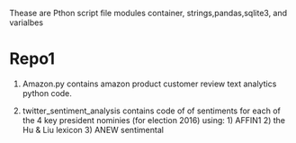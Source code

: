 Thease are Pthon script file modules container, strings,pandas,sqlite3, and varialbes 

# Repo1


1. Amazon.py contains amazon product customer review text analytics python code.

2. twitter_sentiment_analysis contains code of  of sentiments for each of the 4 key president nominies  (for election 2016) using: 1) AFFIN1 2) the Hu & Liu lexicon 3) ANEW sentimental 
